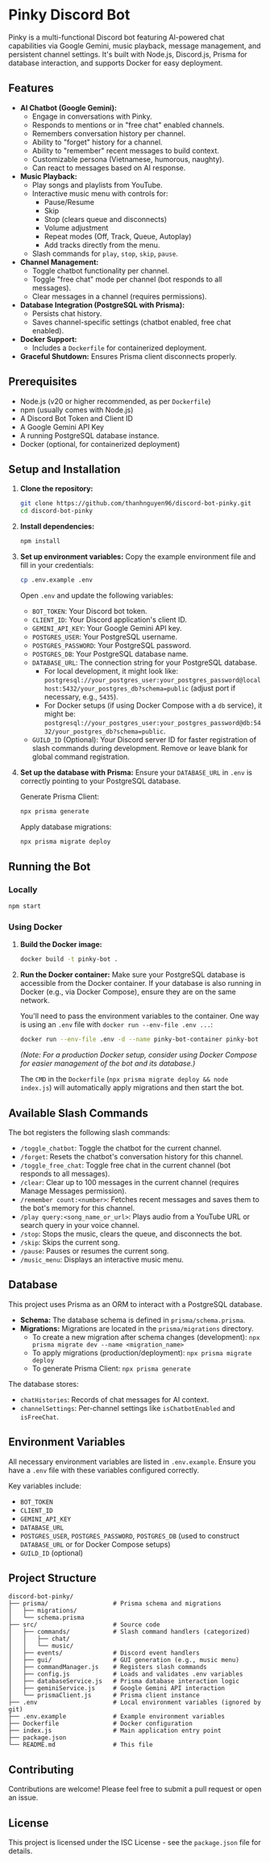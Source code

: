 # Pinky Discord Bot

Pinky is a multi-functional Discord bot featuring AI-powered chat capabilities via Google Gemini, music playback, message management, and persistent channel settings. It's built with Node.js, Discord.js, Prisma for database interaction, and supports Docker for easy deployment.

## Features

*   **AI Chatbot (Google Gemini):**
    *   Engage in conversations with Pinky.
    *   Responds to mentions or in "free chat" enabled channels.
    *   Remembers conversation history per channel.
    *   Ability to "forget" history for a channel.
    *   Ability to "remember" recent messages to build context.
    *   Customizable persona (Vietnamese, humorous, naughty).
    *   Can react to messages based on AI response.
*   **Music Playback:**
    *   Play songs and playlists from YouTube.
    *   Interactive music menu with controls for:
        *   Pause/Resume
        *   Skip
        *   Stop (clears queue and disconnects)
        *   Volume adjustment
        *   Repeat modes (Off, Track, Queue, Autoplay)
        *   Add tracks directly from the menu.
    *   Slash commands for `play`, `stop`, `skip`, `pause`.
*   **Channel Management:**
    *   Toggle chatbot functionality per channel.
    *   Toggle "free chat" mode per channel (bot responds to all messages).
    *   Clear messages in a channel (requires permissions).
*   **Database Integration (PostgreSQL with Prisma):**
    *   Persists chat history.
    *   Saves channel-specific settings (chatbot enabled, free chat enabled).
*   **Docker Support:**
    *   Includes a `Dockerfile` for containerized deployment.
*   **Graceful Shutdown:** Ensures Prisma client disconnects properly.

## Prerequisites

*   Node.js (v20 or higher recommended, as per `Dockerfile`)
*   npm (usually comes with Node.js)
*   A Discord Bot Token and Client ID
*   A Google Gemini API Key
*   A running PostgreSQL database instance.
*   Docker (optional, for containerized deployment)

## Setup and Installation

1.  **Clone the repository:**
    ```bash
    git clone https://github.com/thanhnguyen96/discord-bot-pinky.git
    cd discord-bot-pinky
    ```

2.  **Install dependencies:**
    ```bash
    npm install
    ```

3.  **Set up environment variables:**
    Copy the example environment file and fill in your credentials:
    ```bash
    cp .env.example .env
    ```
    Open `.env` and update the following variables:
    *   `BOT_TOKEN`: Your Discord bot token.
    *   `CLIENT_ID`: Your Discord application's client ID.
    *   `GEMINI_API_KEY`: Your Google Gemini API key.
    *   `POSTGRES_USER`: Your PostgreSQL username.
    *   `POSTGRES_PASSWORD`: Your PostgreSQL password.
    *   `POSTGRES_DB`: Your PostgreSQL database name.
    *   `DATABASE_URL`: The connection string for your PostgreSQL database.
        *   For local development, it might look like: `postgresql://your_postgres_user:your_postgres_password@localhost:5432/your_postgres_db?schema=public` (adjust port if necessary, e.g., `5435`).
        *   For Docker setups (if using Docker Compose with a `db` service), it might be: `postgresql://your_postgres_user:your_postgres_password@db:5432/your_postgres_db?schema=public`.
    *   `GUILD_ID` (Optional): Your Discord server ID for faster registration of slash commands during development. Remove or leave blank for global command registration.

4.  **Set up the database with Prisma:**
    Ensure your `DATABASE_URL` in `.env` is correctly pointing to your PostgreSQL database.

    Generate Prisma Client:
    ```bash
    npx prisma generate
    ```
    Apply database migrations:
    ```bash
    npx prisma migrate deploy
    ```

## Running the Bot

### Locally

```bash
npm start
```

### Using Docker

1.  **Build the Docker image:**
    ```bash
    docker build -t pinky-bot .
    ```

2.  **Run the Docker container:**
    Make sure your PostgreSQL database is accessible from the Docker container. If your database is also running in Docker (e.g., via Docker Compose), ensure they are on the same network.

    You'll need to pass the environment variables to the container. One way is using an `.env` file with `docker run --env-file .env ...`:
    ```bash
    docker run --env-file .env -d --name pinky-bot-container pinky-bot
    ```
    *(Note: For a production Docker setup, consider using Docker Compose for easier management of the bot and its database.)*

    The `CMD` in the `Dockerfile` (`npx prisma migrate deploy && node index.js`) will automatically apply migrations and then start the bot.

## Available Slash Commands

The bot registers the following slash commands:

*   `/toggle_chatbot`: Toggle the chatbot for the current channel.
*   `/forget`: Resets the chatbot's conversation history for this channel.
*   `/toggle_free_chat`: Toggle free chat in the current channel (bot responds to all messages).
*   `/clear`: Clear up to 100 messages in the current channel (requires Manage Messages permission).
*   `/remember count:<number>`: Fetches recent messages and saves them to the bot's memory for this channel.
*   `/play query:<song_name_or_url>`: Plays audio from a YouTube URL or search query in your voice channel.
*   `/stop`: Stops the music, clears the queue, and disconnects the bot.
*   `/skip`: Skips the current song.
*   `/pause`: Pauses or resumes the current song.
*   `/music_menu`: Displays an interactive music menu.

## Database

This project uses Prisma as an ORM to interact with a PostgreSQL database.

*   **Schema:** The database schema is defined in `prisma/schema.prisma`.
*   **Migrations:** Migrations are located in the `prisma/migrations` directory.
    *   To create a new migration after schema changes (development): `npx prisma migrate dev --name <migration_name>`
    *   To apply migrations (production/deployment): `npx prisma migrate deploy`
    *   To generate Prisma Client: `npx prisma generate`

The database stores:
*   `chatHistories`: Records of chat messages for AI context.
*   `channelSettings`: Per-channel settings like `isChatbotEnabled` and `isFreeChat`.

## Environment Variables

All necessary environment variables are listed in `.env.example`. Ensure you have a `.env` file with these variables configured correctly.

Key variables include:
*   `BOT_TOKEN`
*   `CLIENT_ID`
*   `GEMINI_API_KEY`
*   `DATABASE_URL`
*   `POSTGRES_USER`, `POSTGRES_PASSWORD`, `POSTGRES_DB` (used to construct `DATABASE_URL` or for Docker Compose setups)
*   `GUILD_ID` (optional)

## Project Structure

```
discord-bot-pinky/
├── prisma/                  # Prisma schema and migrations
│   ├── migrations/
│   └── schema.prisma
├── src/                     # Source code
│   ├── commands/            # Slash command handlers (categorized)
│   │   ├── chat/
│   │   └── music/
│   ├── events/              # Discord event handlers
│   ├── gui/                 # GUI generation (e.g., music menu)
│   ├── commandManager.js    # Registers slash commands
│   ├── config.js            # Loads and validates .env variables
│   ├── databaseService.js   # Prisma database interaction logic
│   ├── geminiService.js     # Google Gemini API interaction
│   └── prismaClient.js      # Prisma client instance
├── .env                     # Local environment variables (ignored by git)
├── .env.example             # Example environment variables
├── Dockerfile               # Docker configuration
├── index.js                 # Main application entry point
├── package.json
└── README.md                # This file
```

## Contributing

Contributions are welcome! Please feel free to submit a pull request or open an issue.

## License

This project is licensed under the ISC License - see the `package.json` file for details.